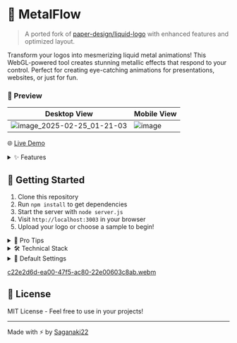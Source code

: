# 🌊 MetalFlow

> A ported fork of [paper-design/liquid-logo](https://github.com/paper-design/liquid-logo) with enhanced features and optimized layout.

Transform your logos into mesmerizing liquid metal animations! This WebGL-powered tool creates stunning metallic effects that respond to your control. Perfect for creating eye-catching animations for presentations, websites, or just for fun.

### 👀 Preview
| Desktop View | Mobile View |
|--------|--------|
| ![image_2025-02-25_01-21-03](https://github.com/user-attachments/assets/44a7d942-f8a0-41e8-92af-b8c77db24b73) | ![image](https://github.com/user-attachments/assets/3a61a3b6-d2e4-47f8-a8c8-1c0f6a1e56f5) |

🌐 [Live Demo](https://saganaki22.github.io/MetalFlow/)

<details>
<summary>✨ Features</summary>

### 🎨 Core Effects
- **Liquid Metal Shader**: Real-time WebGL shader for that perfect chrome-like finish
- **Edge Detection**: Smart edge-based feathering that follows your logo's contours
- **Dynamic Patterns**: Customizable metallic patterns that flow and shift
- **Responsive Design**: Optimized layouts for both desktop and mobile devices

### 🎮 Interactive Controls
- **Refraction**: Adjust the metallic sheen and light distortion
- **Edge Feathering**: Fine-tune the edge softness (0-1)
- **Pattern Blur**: Control the smoothness of metallic patterns
- **Liquify Effect**: Modify the flow and movement intensity
- **Animation Speed**: Set your perfect tempo
- **Pattern Scale**: Adjust the metallic pattern size
  

### 📱 Smart UI/UX
- **Optimized Layout**: 
  - Desktop: Controls panel with 400px width and centered upload button
  - Mobile: Compact layout with top-positioned upload button
  - Equal padding and spacing across all screen sizes
- **Background Options**: Multiple presets including metal, white, light grey, black, and custom colors
- **Sample Logos**: Quick access to pre-loaded logos (Punisher, DC Shoes, GitHub, Linux, Hugging Face)
- **Drag & Drop**: Easy file uploads on desktop with visual feedback
- **Touch Support**: Native file picking on mobile devices



### 🎥 Export Options
- **GIF Export**: 
  - 24fps for smooth animation
  - 5-second duration for perfect loops
  - Purple pulsing glow effect during generation
  - Local worker for better performance
- **PNG Export**: Instant high-quality static captures
- **Visual Feedback**: Processing indicators for all operations
</details>

## 🚀 Getting Started

1. Clone this repository
2. Run `npm install` to get dependencies
3. Start the server with `node server.js`
4. Visit `http://localhost:3003` in your browser
5. Upload your logo or choose a sample to begin!

<details>
<summary>🎯 Pro Tips</summary>

- **Perfect Loops**: Keep GIF duration at 5 seconds for smooth loops
- **Edge Control**: Start with edge value at 0.4 for balanced results
- **Mobile Upload**: Use the upload button for the best mobile experience
- **Pattern Mixing**: Combine pattern scale and blur for unique effects
- **Quick Exports**: Use PNG for instant captures, GIF for animations
</details>

<details>
<summary>🛠️ Technical Stack</summary>

- **WebGL**: Core rendering engine
- **Three.js**: 3D graphics library
- **Custom Shaders**: GLSL for metallic effects
- **Responsive Design**: Optimized for all screen sizes
</details>

<details>
<summary>🎨 Default Settings</summary>

Optimal starting parameters:
```javascript
{
  refraction: 0.015,  // Metallic sheen (0 - 0.03)
  edge: 0,           // Edge softness (0 - 1)
  patternBlur: 0.005,// Pattern smoothness (0 - 0.02)
  liquid: 0.07,      // Flow intensity (0 - 0.2)
  speed: 0.3,        // Animation speed (0 - 0.5)
  patternScale: 2    // Pattern size (0.5 - 5)
}
```
</details>

[c22e2d6d-ea00-47f5-ac80-22e00603c8ab.webm](https://github.com/user-attachments/assets/7af6be86-e976-48b4-9283-b4e3a67eac9a)

## 📝 License

MIT License - Feel free to use in your projects!

---
Made with ⚡ by [Saganaki22](https://github.com/Saganaki22)
